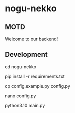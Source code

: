 # nogu-nekko

## MOTD

Welcome to our backend!

## Development

cd nogu-nekko

pip install -r requirements.txt

cp config.example.py config.py

nano config.py

python3.10 main.py